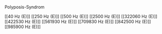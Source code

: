 Polyposis-Syndrom

[[40 Hz (E)]]
[[250 Hz (E)]]
[[500 Hz (E)]]
[[2500 Hz (E)]]
[[322060 Hz (E)]]
[[422530 Hz (E)]]
[[561930 Hz (E)]]
[[709830 Hz (E)]]
[[842500 Hz (E)]]
[[985900 Hz (E)]]